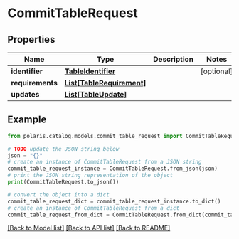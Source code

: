 # CommitTableRequest


## Properties

Name | Type | Description | Notes
------------ | ------------- | ------------- | -------------
**identifier** | [**TableIdentifier**](TableIdentifier.md) |  | [optional] 
**requirements** | [**List[TableRequirement]**](TableRequirement.md) |  | 
**updates** | [**List[TableUpdate]**](TableUpdate.md) |  | 

## Example

```python
from polaris.catalog.models.commit_table_request import CommitTableRequest

# TODO update the JSON string below
json = "{}"
# create an instance of CommitTableRequest from a JSON string
commit_table_request_instance = CommitTableRequest.from_json(json)
# print the JSON string representation of the object
print(CommitTableRequest.to_json())

# convert the object into a dict
commit_table_request_dict = commit_table_request_instance.to_dict()
# create an instance of CommitTableRequest from a dict
commit_table_request_from_dict = CommitTableRequest.from_dict(commit_table_request_dict)
```
[[Back to Model list]](../README.md#documentation-for-models) [[Back to API list]](../README.md#documentation-for-api-endpoints) [[Back to README]](../README.md)


